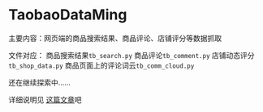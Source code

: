 # TaobaoDataMing
主要内容：网页端的商品搜索结果、商品评论、店铺评分等数据抓取

文件对应：
商品搜索结果`tb_search.py`
商品评论`tb_comment.py`
店铺动态评分`tb_shop_data.py`
商品页面上的评论词云`tb_comm_cloud.py`

还在继续探索中……

详细说明见 [这篇文章](http://yibeichen.me/2018/08/25/Taobao-Crawler/)吧
